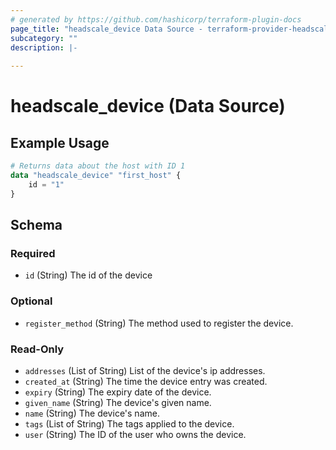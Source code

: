 ```yaml
---
# generated by https://github.com/hashicorp/terraform-plugin-docs
page_title: "headscale_device Data Source - terraform-provider-headscale"
subcategory: ""
description: |-
  
---
```


# headscale_device (Data Source)



## Example Usage

```terraform
# Returns data about the host with ID 1
data "headscale_device" "first_host" {
    id = "1"
}
```

<!-- schema generated by tfplugindocs -->
## Schema

### Required

- `id` (String) The id of the device

### Optional

- `register_method` (String) The method used to register the device.

### Read-Only

- `addresses` (List of String) List of the device's ip addresses.
- `created_at` (String) The time the device entry was created.
- `expiry` (String) The expiry date of the device.
- `given_name` (String) The device's given name.
- `name` (String) The device's name.
- `tags` (List of String) The tags applied to the device.
- `user` (String) The ID of the user who owns the device.


